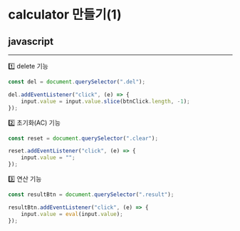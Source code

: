 # calculator 만들기(1) 
## javascript
---

1️⃣ delete 기능

```js
const del = document.querySelector(".del");

del.addEventListener("click", (e) => {
    input.value = input.value.slice(btnClick.length, -1);
});
```



2️⃣ 초기화(AC) 기능

```js
const reset = document.querySelector(".clear");

reset.addEventListener("click", (e) => {
    input.value = "";
});
```



3️⃣ 연산 기능

```js
const resultBtn = document.querySelector(".result");

resultBtn.addEventListener("click", (e) => {
    input.value = eval(input.value);
});
```
